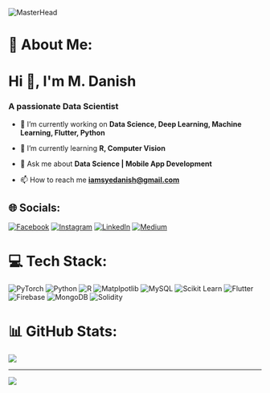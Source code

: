 ![MasterHead](https://media.licdn.com/dms/image/v2/D4D16AQHcuftZ3F73JA/profile-displaybackgroundimage-shrink_350_1400/profile-displaybackgroundimage-shrink_350_1400/0/1724842764679?e=1730332800&v=beta&t=g4-DbMxfJ2F9193P2dc245f4b4jk2irdBHnpdAkEF-I)
# 💫 About Me:
<h1 align="left">Hi 👋, I'm M. Danish</h1>
<h3 align="left">A passionate Data Scientist</h3>


- 🔭 I’m currently working on **Data Science, Deep Learning, Machine Learning, Flutter, Python**

- 🌱 I’m currently learning **R, Computer Vision**

- 💬 Ask me about **Data Science | Mobile App Development**

- 📫 How to reach me **iamsyedanish@gmail.com**

## 🌐 Socials:
[![Facebook](https://img.shields.io/badge/Facebook-%231877F2.svg?logo=Facebook&logoColor=white)](https://www.facebook.com/syedanish39) [![Instagram](https://img.shields.io/badge/Instagram-%23E4405F.svg?logo=Instagram&logoColor=white)](https://www.instagram.com/syedanish39/) [![LinkedIn](https://img.shields.io/badge/LinkedIn-%230077B5.svg?logo=linkedin&logoColor=white)](https://www.linkedin.com/in/iamsyedanish/) [![Medium](https://img.shields.io/badge/Medium-12100E?logo=medium&logoColor=white)](https://medium.com/@iamsyedanish)

# 💻 Tech Stack:
![PyTorch](https://img.shields.io/badge/PyTorch-%23EE4C2C.svg?style=for-the-badge&logo=PyTorch&logoColor=white) ![Python](https://img.shields.io/badge/python-3670A0?style=for-the-badge&logo=python&logoColor=ffdd54) ![R](https://img.shields.io/badge/R-%23323330.svg?style=for-the-badge&logo=R&logoColor=%23F7DF1E) ![Matplpotlib](https://img.shields.io/badge/Matplpotlib-%23ED8B00.svg?style=for-the-badge&logo=Matplpotlib&logoColor=white) ![MySQL](https://img.shields.io/badge/mysql-%2300000f.svg?style=for-the-badge&logo=mysql&logoColor=white) ![Scikit Learn](https://img.shields.io/badge/scikit-learn-039BE5?style=for-the-badge&logo=scikit-learn&logoColor=white)  ![Flutter](https://img.shields.io/badge/Flutter-%23EE4C2C.svg?style=for-the-badge&logo=Flutter&logoColor=white) ![Firebase](https://img.shields.io/badge/Firebase-039BE5?style=for-the-badge&logo=Firebase&logoColor=white) ![MongoDB](https://img.shields.io/badge/MongoDB-%234ea94b.svg?style=for-the-badge&logo=mongodb&logoColor=white) ![Solidity](https://img.shields.io/badge/Solidity-%23363636.svg?style=for-the-badge&logo=solidity&logoColor=white)

# 📊 GitHub Stats:
![](https://github-readme-stats.vercel.app/api/top-langs/?username=iamsyedanish&theme=dark&hide_border=false&include_all_commits=false&count_private=false&layout=compact)

---
[![](https://visitcount.itsvg.in/api?id=iamsyedanish&icon=0&color=0)](https://visitcount.itsvg.in)

